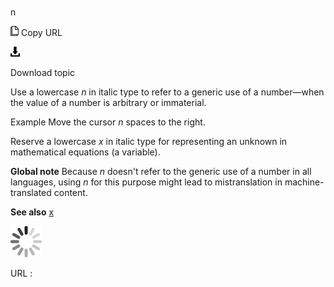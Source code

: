 ﻿# 

n

![Copy URL](media/n/Copy.png)
Copy URL

![Download](media/n/Download.png)

Download topic

Use a lowercase *n* in italic type to refer to a generic use of a number—when the value of a number is arbitrary or immaterial. 

Example Move the cursor *n* spaces to the right. 

Reserve a lowercase *x* in italic type for representing an unknown in mathematical equations (a variable).

**Global note** Because *n* doesn't refer to the generic use of a number in all languages, using *n* for this purpose might lead to mistranslation in machine-translated content.

**See also** [x](https://worldready.cloudapp.net/Styleguide/Read?id=2700&topicid=35498)

![In progress](media/n/activity-large.gif)

URL :
